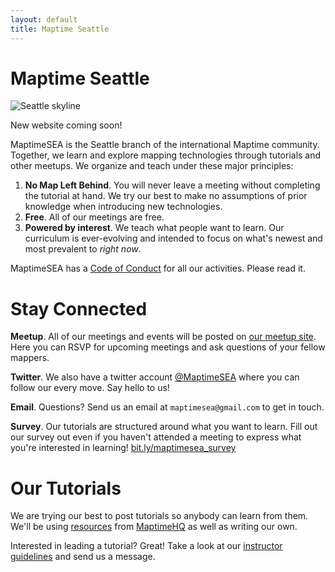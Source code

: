 ```yaml
---
layout: default
title: Maptime Seattle
---
```


<h1 id="tutorial" class="tutorial-title">Maptime Seattle</h1>

![Seattle skyline](/img/4850319902_2613f2e28e_b.jpg)

New website coming soon!

MaptimeSEA is the Seattle branch of the international Maptime community. Together, we learn and explore mapping technologies through tutorials and other meetups. We organize and teach under these major principles:

1. **No Map Left Behind**. You will never leave a meeting without completing the tutorial at hand. We try our best to make no assumptions of prior knowledge when introducing new technologies.
1. **Free**. All of our meetings are free.
1. **Powered by interest**. We teach what people want to learn. Our curriculum is ever-evolving and intended to focus on what's newest and most prevalent to *right now*.

MaptimeSEA has a [Code of Conduct](/conduct/) for all our activities.  Please read it.

# Stay Connected

**Meetup**. All of our meetings and events will be posted on [our meetup site](http://meetup.com/maptimeSEA). Here you can RSVP for upcoming meetings and ask questions of your fellow mappers.

**Twitter**. We also have a twitter account [@MaptimeSEA](http://twitter.com/MaptimeSEA) where you can follow our every move. Say hello to us!

**Email**. Questions? Send us an email at `maptimesea@gmail.com` to get in touch.

**Survey**. Our tutorials are structured around what you want to learn. Fill out our survey out even if you haven't attended a meeting to express what you're interested in learning! [bit.ly/maptimesea_survey](http://bit.ly/maptimesea_survey)

# Our Tutorials

We are trying our best to post tutorials so anybody can learn from them. We'll be using [resources](http://maptime.io/lessons-resources/) from [MaptimeHQ](http://twitter.com/MaptimeHQ) as well as writing our own.

Interested in leading a tutorial? Great! Take a look at our [instructor guidelines](/guidelines) and send us a message.
